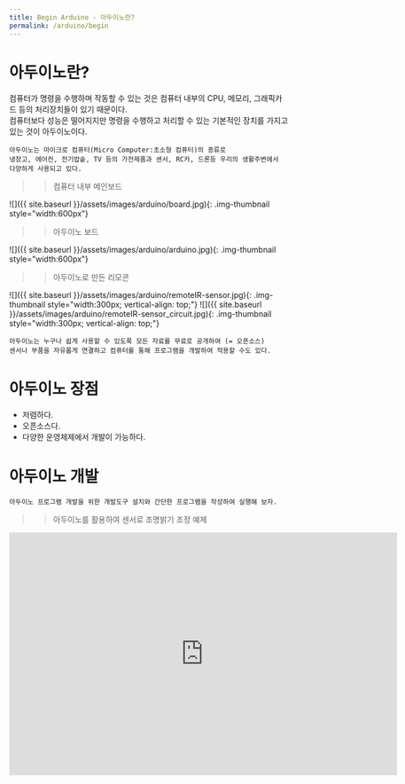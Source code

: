 ```yaml
---
title: Begin Arduino - 아두이노란?
permalink: /arduino/begin
---
```


# 아두이노란?

컴퓨터가 명령을 수행하며 작동할 수 있는 것은 컴퓨터 내부의 CPU, 메모리, 그래픽카드 등의 처리장치들이 있기 때문이다.    
컴퓨터보다 성능은 떨어지지만 명령을 수행하고 처리할 수 있는 기본적인 장치를 가지고 있는 것이 아두이노이다.    

```
아두이노는 마이크로 컴퓨터(Micro Computer:초소형 컴퓨터)의 종류로 
냉장고, 에어컨, 전기밥솥, TV 등의 가전제품과 센서, RC카, 드론등 우리의 생활주변에서 다양하게 사용되고 있다.    
```


>> 컴퓨터 내부 메인보드    

![]({{ site.baseurl }}/assets/images/arduino/board.jpg){: .img-thumbnail style="width:600px"}    

>> 아두이노 보드    

![]({{ site.baseurl }}/assets/images/arduino/arduino.jpg){: .img-thumbnail style="width:600px"}    


>> 아두이노로 만든 리모콘    

![]({{ site.baseurl }}/assets/images/arduino/remoteIR-sensor.jpg){: .img-thumbnail style="width:300px; vertical-align: top;"} 
![]({{ site.baseurl }}/assets/images/arduino/remoteIR-sensor_circuit.jpg){: .img-thumbnail style="width:300px; vertical-align: top;"}    

```
아두이노는 누구나 쉽게 사용할 수 있도록 모든 자료를 무료로 공개하여 (= 오픈소스) 
센서나 부품을 자유롭게 연결하고 컴퓨터를 통해 프로그램을 개발하여 적용할 수도 있다.    
```
# 아두이노 장점
+ 저렴하다.      
+ 오픈소스다.    
+ 다양한 운영체제에서 개발이 가능하다.      



# 아두이노 개발

```
아두이노 프로그램 개발을 위한 개발도구 설치와 간단한 프로그램을 작성하여 실행해 보자.
```


>> 아두이노를 활용하여 센서로 조명밝기 조정 예제
<iframe width="700" height="438" src="https://serviceapi.nmv.naver.com/flash/convertIframeTag.nhn?vid=F5D1B95EEE3AE3C8A1ACBB4145243620D133&outKey=V126aae680dc4e9f0095d0298bd90fa246e4286d7f0ae397ff9610298bd90fa246e42" frameborder="no" scrolling="no" title="NaverVideo" allow="autoplay; gyroscope; accelerometer; encrypted-media" allowfullscreen></iframe>

